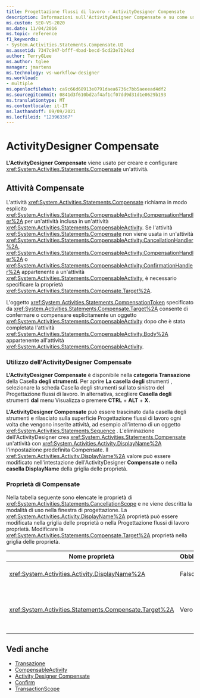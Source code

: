 ```yaml
---
title: Progettazione flussi di lavoro - ActivityDesigner Compensate
description: Informazioni sull'ActivityDesigner Compensate e su come usare l'ActivityDesigner Compensate per creare e configurare un'attività Compensate.
ms.custom: SEO-VS-2020
ms.date: 11/04/2016
ms.topic: reference
f1_keywords:
- System.Activities.Statements.Compensate.UI
ms.assetid: 7347c947-bfff-4bad-becd-5cd23e7b24cd
author: TerryGLee
ms.author: tglee
manager: jmartens
ms.technology: vs-workflow-designer
ms.workload:
- multiple
ms.openlocfilehash: ca9c66d68913e0791daea6736c7bb5aeeead4df2
ms.sourcegitcommit: 0841d3f610bd2af4af1cf07dd9d31d1e0629b193
ms.translationtype: MT
ms.contentlocale: it-IT
ms.lasthandoff: 09/09/2021
ms.locfileid: "123963367"
---
```

# <a name="compensate-activity-designer"></a>ActivityDesigner Compensate

**L'ActivityDesigner Compensate** viene usato per creare e configurare <xref:System.Activities.Statements.Compensate> un'attività.

## <a name="the-compensate-activity"></a>Attività Compensate

L'attività <xref:System.Activities.Statements.Compensate> richiama in modo esplicito <xref:System.Activities.Statements.CompensableActivity.CompensationHandler%2A> per un'attività inclusa in un'attività <xref:System.Activities.Statements.CompensableActivity>. Se l'attività <xref:System.Activities.Statements.Compensate> non viene usata in un'attività <xref:System.Activities.Statements.CompensableActivity.CancellationHandler%2A>, <xref:System.Activities.Statements.CompensableActivity.CompensationHandler%2A> o <xref:System.Activities.Statements.CompensableActivity.ConfirmationHandler%2A> appartenente a un'attività <xref:System.Activities.Statements.CompensableActivity>, è necessario specificare la proprietà <xref:System.Activities.Statements.Compensate.Target%2A>.

L'oggetto <xref:System.Activities.Statements.CompensationToken> specificato da <xref:System.Activities.Statements.Compensate.Target%2A> consente di confermare o compensare esplicitamente un oggetto <xref:System.Activities.Statements.CompensableActivity> dopo che è stata completata l'attività <xref:System.Activities.Statements.CompensableActivity.Body%2A> appartenente all'attività <xref:System.Activities.Statements.CompensableActivity>.

### <a name="using-the-compensate-activity-designer"></a>Utilizzo dell'ActivityDesigner Compensate

**L'ActivityDesigner Compensate** è disponibile nella **categoria Transazione** della Casella **degli strumenti**. Per aprire **La casella degli** strumenti , selezionare la scheda Casella degli strumenti sul lato sinistro del Progettazione flussi di lavoro.  In alternativa, scegliere **Casella degli** strumenti **dal** menu Visualizza o premere **CTRL** + **ALT** + **X.**

**L'ActivityDesigner Compensate** può essere  trascinato dalla casella degli strumenti e rilasciato sulla superficie Progettazione flussi di lavoro ogni volta che vengono inserite attività, ad esempio all'interno di un oggetto <xref:System.Activities.Statements.Sequence> . L'eliminazione dell'ActivityDesigner crea <xref:System.Activities.Statements.Compensate> un'attività con <xref:System.Activities.Activity.DisplayName%2A> l'impostazione predefinita Compensate. Il <xref:System.Activities.Activity.DisplayName%2A> valore può essere modificato nell'intestazione dell'ActivityDesigner **Compensate** o nella **casella DisplayName** della griglia delle proprietà.

### <a name="the-compensate-properties"></a>Proprietà di Compensate

Nella tabella seguente sono elencate le proprietà di <xref:System.Activities.Statements.CancellationScope> e ne viene descritta la modalità di uso nella finestra di progettazione. La <xref:System.Activities.Activity.DisplayName%2A> proprietà può essere modificata nella griglia delle proprietà o nella Progettazione flussi di lavoro proprietà. Modificare la <xref:System.Activities.Statements.Compensate.Target%2A> proprietà nella griglia delle proprietà.

|Nome proprietà|Obbligatoria|Utilizzo|
|-|--------------|-|
|<xref:System.Activities.Activity.DisplayName%2A>|Falso|Specifica il nome descrittivo facoltativo dell'attività <xref:System.Activities.Statements.Compensate>. L'impostazione predefinita è Compensate.|
|<xref:System.Activities.Statements.Compensate.Target%2A>|Vero|Consente di specificare l'oggetto <xref:System.Activities.InArgument%601> che contiene l'oggetto <xref:System.Activities.Statements.CompensationToken> per questa attività <xref:System.Activities.Statements.Compensate>.|

## <a name="see-also"></a>Vedi anche

- [Transazione](../workflow-designer/transaction-activity-designers.md)
- [CompensableActivity](../workflow-designer/compensableactivity-activity-designer.md)
- [Activity Designer Compensate](../workflow-designer/compensate-activity-designer.md)
- [Confirm](../workflow-designer/confirm-activity-designer.md)
- [TransactionScope](../workflow-designer/transactionscope-activity-designer.md)